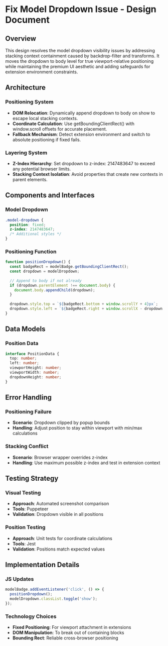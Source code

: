 # Fix Model Dropdown Issue - Design Document

## Overview

This design resolves the model dropdown visibility issues by addressing stacking context containment caused by backdrop-filter and transforms. It moves the dropdown to body level for true viewport-relative positioning while maintaining the premium UI aesthetic and adding safeguards for extension environment constraints.

## Architecture

### Positioning System
- **DOM Relocation**: Dynamically append dropdown to body on show to escape local stacking contexts.
- **Coordinate Calculation**: Use getBoundingClientRect() with window.scroll offsets for accurate placement.
- **Fallback Mechanism**: Detect extension environment and switch to absolute positioning if fixed fails.

### Layering System
- **Z-Index Hierarchy**: Set dropdown to z-index: 2147483647 to exceed any potential browser limits.
- **Stacking Context Isolation**: Avoid properties that create new contexts in parent elements.

## Components and Interfaces

### Model Dropdown
```css
.model-dropdown {
  position: fixed;
  z-index: 2147483647;
  /* Additional styles */
}
```

### Positioning Function
```javascript
function positionDropdown() {
  const badgeRect = modelBadge.getBoundingClientRect();
  const dropdown = modelDropdown;
  
  // Append to body if not already
  if (dropdown.parentElement !== document.body) {
    document.body.appendChild(dropdown);
  }
  
  dropdown.style.top = `${badgeRect.bottom + window.scrollY + 4}px`;
  dropdown.style.left = `${badgeRect.right + window.scrollX - dropdown.offsetWidth}px`;
}
```

## Data Models

### Position Data
```typescript
interface PositionData {
  top: number;
  left: number;
  viewportHeight: number;
  viewportWidth: number;
  dropdownHeight: number;
}
```

## Error Handling

### Positioning Failure
- **Scenario**: Dropdown clipped by popup bounds
- **Handling**: Adjust position to stay within viewport with min/max calculations

### Stacking Conflict
- **Scenario**: Browser wrapper overrides z-index
- **Handling**: Use maximum possible z-index and test in extension context

## Testing Strategy

### Visual Testing
- **Approach**: Automated screenshot comparison
- **Tools**: Puppeteer
- **Validation**: Dropdown visible in all positions

### Position Testing
- **Approach**: Unit tests for coordinate calculations
- **Tools**: Jest
- **Validation**: Positions match expected values

## Implementation Details

### JS Updates
```javascript
modelBadge.addEventListener('click', () => {
  positionDropdown();
  modelDropdown.classList.toggle('show');
});
```

### Technology Choices
- **Fixed Positioning**: For viewport attachment in extensions
- **DOM Manipulation**: To break out of containing blocks
- **Bounding Rect**: Reliable cross-browser positioning
``` 

